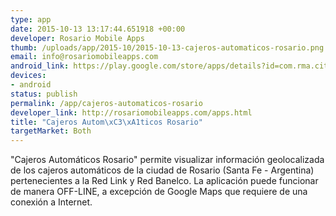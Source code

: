 ```yaml
--- 
type: app
date: 2015-10-13 13:17:44.651918 +00:00
developer: Rosario Mobile Apps
thumb: /uploads/app/2015-10/2015-10-13-cajeros-automaticos-rosario.png
email: info@rosariomobileapps.com
android_link: https://play.google.com/store/apps/details?id=com.rma.cityatm
devices: 
- android
status: publish
permalink: /app/cajeros-automaticos-rosario
developer_link: http://rosariomobileapps.com/apps.html
title: "Cajeros Autom\xC3\xA1ticos Rosario"
targetMarket: Both
---
```


"Cajeros Automáticos Rosario" permite visualizar información geolocalizada de los cajeros automáticos de la ciudad de Rosario (Santa Fe - Argentina) pertenecientes a la Red Link y Red Banelco.
La aplicación puede funcionar de manera OFF-LINE, a excepción de Google Maps que requiere de una conexión a Internet.
